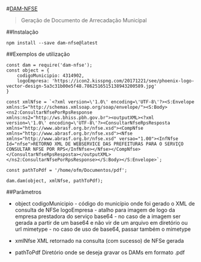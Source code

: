 #[DAM-NFSE](https://github.com/giryco/dam)
> Geração de Documento de Arrecadação Municipal

##Instalação
```
npm install --save dam-nfse@latest
```

##Exemplos de utilização
```
const dam = require('dam-nfse');
const object = {
    codigoMunicipio: 4314902,
    logoEmpresa: 'https://icon2.kisspng.com/20171221/see/phoenix-logo-vector-design-5a3c31b00e5f48.7862516515138943200589.jpg'
}

const xmlNfse = `<?xml version=\'1.0\' encoding=\'UTF-8\'?><S:Envelope xmlns:S="http://schemas.xmlsoap.org/soap/envelope/"><S:Body><ns2:ConsultarNfsePorRpsResponse xmlns:ns2="http://ws.bhiss.pbh.gov.br"><outputXML><?xml version=\'1.0\' encoding=\'UTF-8\'?><ConsultarNfseRpsResposta xmlns="http://www.abrasf.org.br/nfse.xsd"><CompNfse xmlns="http://www.abrasf.org.br/nfse.xsd"><Nfse xmlns="http://www.abrasf.org.br/nfse.xsd" versao="1.00"><InfNfse Id="nfse">RETORNO XML DE WEBSERVICE DAS PREFEITURAS PARA O SERVIÇO CONSULTAR NFSE POR RPS</InfNfse></Nfse></CompNfse></ConsultarNfseRpsResposta></outputXML></ns2:ConsultarNfsePorRpsResponse></S:Body></S:Envelope>`;

const pathToPdf = '/home/ofm/Documentos/pdf';

dam.dam(object, xmlNfse, pathToPdf);
```


##Parâmetros
- object <Object>
codigoMunicipio - código do município onde foi gerado o XML de consulta de NFSe
logoEmpresa - atalho para imagem de logo da empresa prestadora do serviço
base64 - no caso de a imagem ser gerada a partir de um base64 e não vir de um arquivo em diretório ou url
mimetype - no caso de uso de base64, passar também o mimetype

- xmlNfse <String>
XML retornado na consulta (com sucesso) de NFSe gerada

- pathToPdf <String>
Diretório onde se deseja gravar os DAMs em formato .pdf